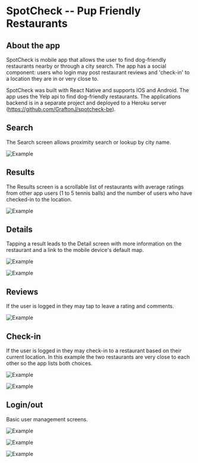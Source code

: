 # SpotCheck -- Pup Friendly Restaurants

## About the app

SpotCheck is mobile app that allows the user to find dog-friendly restaurants nearby or through a city search. The app has a social component: users who login may post restaurant reviews and 'check-in' to a location they are in or very close to.

SpotCheck was built with React Native and supports IOS and Android.  The app uses the Yelp api to find dog-friendly restaurants.  The applications backend is in a separate project and deployed to a Heroku server (https://github.com/GraftonJ/spotcheck-be).


## Search

The Search screen allows proximity search or lookup by city name.

![Example](screenshots/screen01.png)


## Results

The Results screen is a scrollable list of restaurants with average ratings from other app users (1 to 5 tennis balls) and the number of users who have checked-in to the location.

![Example](screenshots/screen02.png)


## Details

Tapping a result leads to the Detail screen with more information on the restaurant and a link to the mobile device's default map.

![Example](screenshots/screen03.png)

![Example](screenshots/screen04.png)


## Reviews

If the user is logged in they may tap to leave a rating and comments.

![Example](screenshots/screen05.png)


## Check-in

If the user is logged in they may check-in to a restaurant based on their current location.  In this example the two restaurants are very close to each other so the app lists both choices.

![Example](screenshots/screen06.png)

![Example](screenshots/screen07.png)


## Login/out

Basic user management screens.

![Example](screenshots/screen08.png)

![Example](screenshots/screen09.png)

![Example](screenshots/screen10.png)
